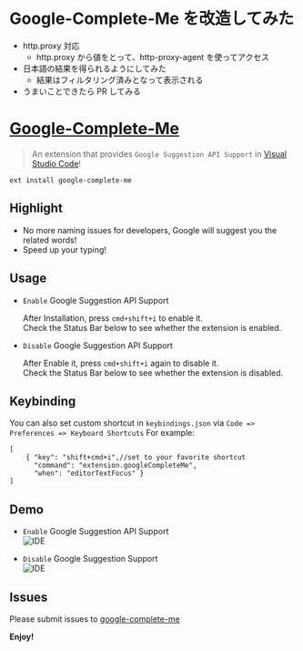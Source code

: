 # Google-Complete-Me を改造してみた

* http.proxy 対応
  - http.proxy から値をとって、http-proxy-agent を使ってアクセス
* 日本語の結果を得られるようにしてみた
  - 結果はフィルタリング済みとなって表示される
* うまいことできたら PR してみる

# [Google-Complete-Me](https://github.com/jaydenlin/google-complete-me)

> An extension that provides `Google Suggestion API Support` in [Visual Studio Code](https://code.visualstudio.com/)!

```
ext install google-complete-me
```

## Highlight
* No more naming issues for developers, Google will suggest you the related words!  
* Speed up your typing!

## Usage
* `Enable` Google Suggestion API Support 

    After Installation, press `cmd+shift+i` to enable it.  
    Check the Status Bar below to see whether the extension is enabled.

* `Disable` Google Suggestion API Support 

    After Enable it, press `cmd+shift+i` again to disable it.  
    Check the Status Bar below to see whether the extension is disabled.

## Keybinding

You can also set custom shortcut in `keybindings.json` via `Code => Preferences => Keyboard Shortcuts`
For example:
```
[
    { "key": "shift+cmd+i",//set to your favorite shortcut
      "command": "extension.googleCompleteMe",
      "when": "editorTextFocus" }
]
```

## Demo
* `Enable` Google Suggestion API Support   
![IDE](http://i.giphy.com/3oD3Yzrwjb2TSbjdzW.gif) 

* `Disable` Google Suggestion Support  
![IDE](http://i.giphy.com/3o6Ei2ZCw0dkUexda8.gif)


## Issues
Please submit issues to [google-complete-me](https://github.com/jaydenlin/google-complete-me)

**Enjoy!**
